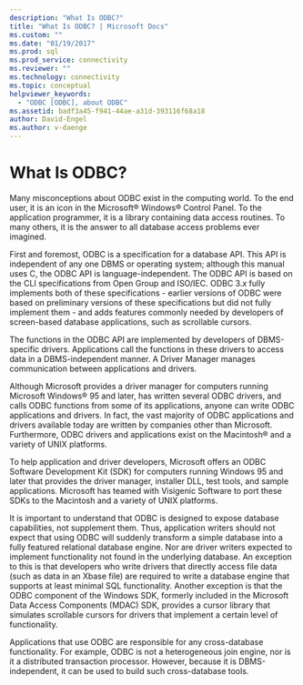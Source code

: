 ```yaml
---
description: "What Is ODBC?"
title: "What Is ODBC? | Microsoft Docs"
ms.custom: ""
ms.date: "01/19/2017"
ms.prod: sql
ms.prod_service: connectivity
ms.reviewer: ""
ms.technology: connectivity
ms.topic: conceptual
helpviewer_keywords: 
  - "ODBC [ODBC], about ODBC"
ms.assetid: badf3a45-f941-44ae-a31d-393116f68a18
author: David-Engel
ms.author: v-daenge
---
```

# What Is ODBC?
Many misconceptions about ODBC exist in the computing world. To the end user, it is an icon in the Microsoft® Windows® Control Panel. To the application programmer, it is a library containing data access routines. To many others, it is the answer to all database access problems ever imagined.  
  
 First and foremost, ODBC is a specification for a database API. This API is independent of any one DBMS or operating system; although this manual uses C, the ODBC API is language-independent. The ODBC API is based on the CLI specifications from Open Group and ISO/IEC. ODBC 3.*x* fully implements both of these specifications - earlier versions of ODBC were based on preliminary versions of these specifications but did not fully implement them - and adds features commonly needed by developers of screen-based database applications, such as scrollable cursors.  
  
 The functions in the ODBC API are implemented by developers of DBMS-specific drivers. Applications call the functions in these drivers to access data in a DBMS-independent manner. A Driver Manager manages communication between applications and drivers.  
  
 Although Microsoft provides a driver manager for computers running Microsoft Windows® 95 and later, has written several ODBC drivers, and calls ODBC functions from some of its applications, anyone can write ODBC applications and drivers. In fact, the vast majority of ODBC applications and drivers available today are written by companies other than Microsoft. Furthermore, ODBC drivers and applications exist on the Macintosh® and a variety of UNIX platforms.  
  
 To help application and driver developers, Microsoft offers an ODBC Software Development Kit (SDK) for computers running Windows 95 and later that provides the driver manager, installer DLL, test tools, and sample applications. Microsoft has teamed with Visigenic Software to port these SDKs to the Macintosh and a variety of UNIX platforms.  
  
 It is important to understand that ODBC is designed to expose database capabilities, not supplement them. Thus, application writers should not expect that using ODBC will suddenly transform a simple database into a fully featured relational database engine. Nor are driver writers expected to implement functionality not found in the underlying database. An exception to this is that developers who write drivers that directly access file data (such as data in an Xbase file) are required to write a database engine that supports at least minimal SQL functionality. Another exception is that the ODBC component of the Windows SDK, formerly included in the Microsoft Data Access Components (MDAC) SDK, provides a cursor library that simulates scrollable cursors for drivers that implement a certain level of functionality.  
  
 Applications that use ODBC are responsible for any cross-database functionality. For example, ODBC is not a heterogeneous join engine, nor is it a distributed transaction processor. However, because it is DBMS-independent, it can be used to build such cross-database tools.
